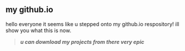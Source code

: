 ## my github.io
hello everyone it seems like u stepped onto my github.io respository! ill show you what this is now.
> ***u can download my projects from there very epic***
